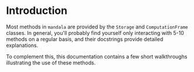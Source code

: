 # Introduction

Most methods in `mandala` are provided by the `Storage` and `ComputationFrame`
classes. In general, you'll probably find yourself only interacting with 5-10
methods on a regular basis, and their docstrings provide detailed explanations. 

To complement this, this documentation contains a few short walkthroughs
illustrating the use of these methods.